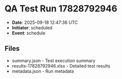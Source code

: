 # QA Test Run 17828792946

- **Date**: 2025-09-18 12:47:36 UTC
- **Initiator**: scheduled
- **Event**: schedule

## Files
- summary.json - Test execution summary
- results-17828792946.xlsx - Detailed test results
- metadata.json - Run metadata
